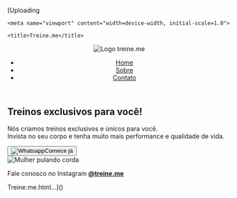 [Uploading <!DOCTYPE html>
<!-- saved from url=(0033)http://127.0.0.1:5500/index.html# -->
<html lang="en"><head><meta http-equiv="Content-Type" content="text/html; charset=UTF-8">
    
    
    
    
    <meta name="viewport" content="width=device-width, initial-scale=1.0">

    <title>Treine.me</title>
    
  <link rel="preconnect" href="https://fonts.googleapis.com/"><link rel="preconnect" href="https://fonts.gstatic.com/" crossorigin=""><link href="./Treine.me_files/css2" rel="stylesheet"><link rel="stylesheet" href="./Treine.me_files/style.css"></head>
  <body>
    <div class="page">
      <header>
        <img id="logo" src="./Treine.me_files/treine.me.svg" alt="Logo treine.me">
        <nav>
          <ul>
            <li><a href="http://127.0.0.1:5500/index.html#">Home</a></li>
            <li><a href="http://127.0.0.1:5500/index.html#">Sobre</a></li>
            <li><a href="http://127.0.0.1:5500/index.html#">Contato</a></li>
          </ul>
        </nav>
      </header>
      <main>
        <section>
          <h1>Treinos <span id="verde">exclusivos</span> para você!</h1>
          <p>
            Nós criamos treinos
            <span>exclusivos e únicos para você.<br></span> Invista no seu
            corpo e <span>tenha muito mais performance</span> e qualidade de
            vida.
          </p>
          <a href="http://127.0.0.1:5500/index.html#">
            <button>
              <img src="./Treine.me_files/whatsapp.svg" alt="Whatsapp">Comece já
            </button></a>
        </section>
        <img src="./Treine.me_files/fitness-jump.svg" alt="Mulher pulando corda">
      </main>
      <footer>
        <p>
          Fale conosco no Instagram
          <strong><a href="https://instagram.com/treineme" target="_blank">@treine.me</a></strong>
        </p>
      </footer>
    </div>
  <!-- Code injected by live-server -->
<script>
	// <![CDATA[  <-- For SVG support
	if ('WebSocket' in window) {
		(function () {
			function refreshCSS() {
				var sheets = [].slice.call(document.getElementsByTagName("link"));
				var head = document.getElementsByTagName("head")[0];
				for (var i = 0; i < sheets.length; ++i) {
					var elem = sheets[i];
					var parent = elem.parentElement || head;
					parent.removeChild(elem);
					var rel = elem.rel;
					if (elem.href && typeof rel != "string" || rel.length == 0 || rel.toLowerCase() == "stylesheet") {
						var url = elem.href.replace(/(&|\?)_cacheOverride=\d+/, '');
						elem.href = url + (url.indexOf('?') >= 0 ? '&' : '?') + '_cacheOverride=' + (new Date().valueOf());
					}
					parent.appendChild(elem);
				}
			}
			var protocol = window.location.protocol === 'http:' ? 'ws://' : 'wss://';
			var address = protocol + window.location.host + window.location.pathname + '/ws';
			var socket = new WebSocket(address);
			socket.onmessage = function (msg) {
				if (msg.data == 'reload') window.location.reload();
				else if (msg.data == 'refreshcss') refreshCSS();
			};
			if (sessionStorage && !sessionStorage.getItem('IsThisFirstTime_Log_From_LiveServer')) {
				console.log('Live reload enabled.');
				sessionStorage.setItem('IsThisFirstTime_Log_From_LiveServer', true);
			}
		})();
	}
	else {
		console.error('Upgrade your browser. This Browser is NOT supported WebSocket for Live-Reloading.');
	}
	// ]]>
</script>


</body></html>Treine.me.html…]()
